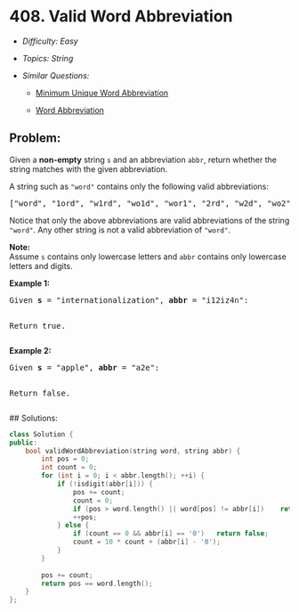 # 408. Valid Word Abbreviation

* *Difficulty: Easy*

* *Topics: String*

* *Similar Questions:*

  * [Minimum Unique Word Abbreviation](minimum-unique-word-abbreviation.md)

  * [Word Abbreviation](word-abbreviation.md)

## Problem:

<p>
Given a <b>non-empty</b> string <code>s</code> and an abbreviation <code>abbr</code>, return whether the string matches with the given abbreviation.
</p>

<p>A string such as <code>"word"</code> contains only the following valid abbreviations:</p>

<pre>["word", "1ord", "w1rd", "wo1d", "wor1", "2rd", "w2d", "wo2", "1o1d", "1or1", "w1r1", "1o2", "2r1", "3d", "w3", "4"]
</pre>

<p>Notice that only the above abbreviations are valid abbreviations of the string <code>"word"</code>. Any other string is not a valid abbreviation of <code>"word"</code>.</p>

<p><b>Note:</b><br />
Assume <code>s</code> contains only lowercase letters and <code>abbr</code> contains only lowercase letters and digits.
</p>

<p><b>Example 1:</b><br />
<pre>
Given <b>s</b> = "internationalization", <b>abbr</b> = "i12iz4n":

Return true.
</pre>
</p>

<p><b>Example 2:</b><br />
<pre>
Given <b>s</b> = "apple", <b>abbr</b> = "a2e":

Return false.
</pre>
</p>
## Solutions:

```c++
class Solution {
public:
    bool validWordAbbreviation(string word, string abbr) {
        int pos = 0;
        int count = 0;
        for (int i = 0; i < abbr.length(); ++i) {
            if (!isdigit(abbr[i])) {
                pos += count;
                count = 0;
                if (pos > word.length() || word[pos] != abbr[i])    return false;
                ++pos;
            } else {
                if (count == 0 && abbr[i] == '0')   return false;
                count = 10 * count + (abbr[i] - '0');
            }
        }
        
        pos += count;
        return pos == word.length();
    }
};
```
